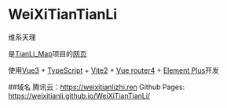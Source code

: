 # WeiXiTianTianLi

维系天理

是[TianLi_Map](https://github.com/WeiXiTainLi/TianLi)项目的[网页](https://weixitianli.github.io/WeiXiTianTianLi/)

使用[Vue3](https://v3.cn.vuejs.org/) + [TypeScript](https://www.typescriptlang.org/zh/) + [Vite2](https://vitejs.cn/) + [Vue router4](https://next.router.vuejs.org/zh/) + [Element Plus](https://element-plus.gitee.io/zh-CN/)开发

##域名
腾讯云：https://weixitianlizhi.ren
Github Pages: https://weixitianli.github.io/WeiXiTianTianLi/
